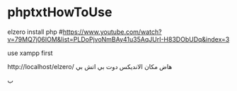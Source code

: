 # phptxtHowToUse


elzero install php 
#https://www.youtube.com/watch?v=79MQ7j06IOM&list=PLDoPjvoNmBAy41u35AqJUrI-H83DObUDq&index=3


use xampp first   


http://localhost/elzero/  هاض مكان الانديكس دوت بي اتش بي


ب
